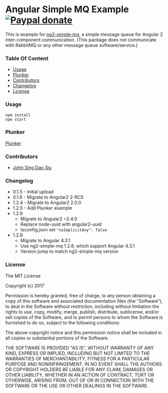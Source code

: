 # Angular Simple MQ Example [![Paypal donate](https://www.paypalobjects.com/en_US/i/btn/btn_donate_LG.gif)](https://www.paypal.com/donate/?business=HZF49NM9D35SJ&no_recurring=0&currency_code=CAD)

This is example for [ng2-simple-mq](https://github.com/J-Siu/ng2-simple-mq), a simple message queue for Angular 2 inter-component communication. (This package does not communicate with RabbitMQ or any other message queue software/service.)

### Table Of Content
<!-- TOC -->

- [Usage](#usage)
- [Plunker](#plunker)
- [Contributors](#contributors)
- [Changelog](#changelog)
- [License](#license)

<!-- /TOC -->

### Usage

```
npm install
npm start
```
### Plunker

[Plunker](http://embed.plnkr.co/e8Crbf/)

### Contributors

* [John Sing Dao Siu](https://github.com/J-Siu)

### Changelog

* 0.1.5 - Initial upload
* 0.1.6 - Migrate to Angular2 2-RC5
* 1.2.4 - Migrate to Angular2 2.0.0
* 1.2.5 - Add Plunker example
* 1.2.6
	- Migrate to Angular2 ~2.4.0
	- Replace node-uuid with angular2-uuid
	- tsconfig.json set `"noImplicitAny": false`
* 1.2.8
	- Migrate to Angular 4.3.1
	- Use ng2-simple-mq 1.2.8, which support Angular 4.3.1
	- Version jump to match ng2-simple-mq version

### License

The MIT License

Copyright (c) 2017

Permission is hereby granted, free of charge, to any person obtaining a copy of this software and associated documentation files (the "Software"), to deal in the Software without restriction, including without limitation the rights to use, copy, modify, merge, publish, distribute, sublicense, and/or sell copies of the Software, and to permit persons to whom the Software is furnished to do so, subject to the following conditions:

The above copyright notice and this permission notice shall be included in all copies or substantial portions of the Software.

THE SOFTWARE IS PROVIDED "AS IS", WITHOUT WARRANTY OF ANY KIND, EXPRESS OR IMPLIED, INCLUDING BUT NOT LIMITED TO THE WARRANTIES OF MERCHANTABILITY, FITNESS FOR A PARTICULAR PURPOSE AND NONINFRINGEMENT. IN NO EVENT SHALL THE AUTHORS OR COPYRIGHT HOLDERS BE LIABLE FOR ANY CLAIM, DAMAGES OR OTHER LIABILITY, WHETHER IN AN ACTION OF CONTRACT, TORT OR OTHERWISE, ARISING FROM, OUT OF OR IN CONNECTION WITH THE SOFTWARE OR THE USE OR OTHER DEALINGS IN THE SOFTWARE.
